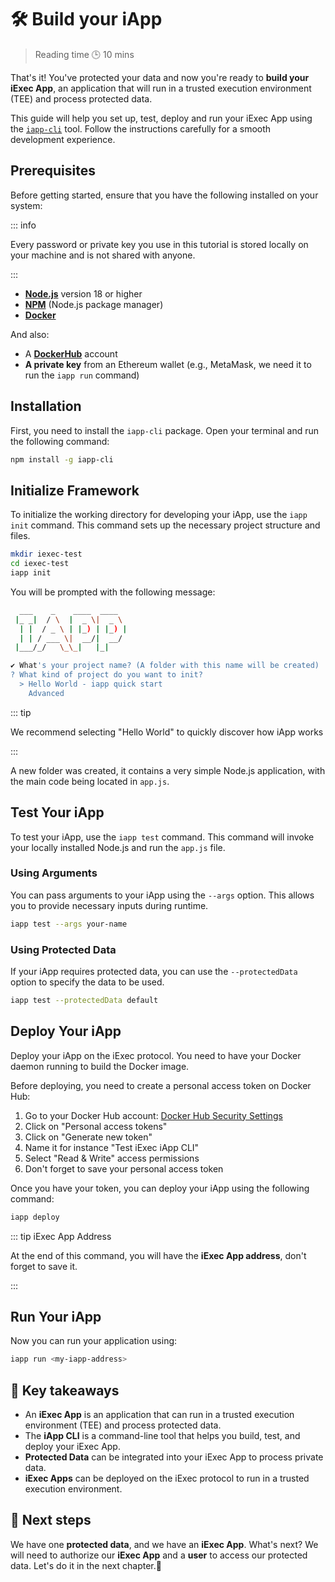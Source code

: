# 🛠️ Build your iApp

> Reading time 🕒 10 mins

That's it! You've protected your data and now you're ready to **build your iExec
App**, an application that will run in a trusted execution environment (TEE) and
process protected data.

This guide will help you set up, test, deploy and run your iExec App using the
[`iapp-cli`](https://github.com/iExecBlockchainComputing/iapp/tree/main/cli)
tool. Follow the instructions carefully for a smooth development experience.

## Prerequisites

Before getting started, ensure that you have the following installed on your
system:

::: info

Every password or private key you use in this tutorial is stored locally on your
machine and is not shared with anyone.

:::

- [**Node.js**](https://nodejs.org/en/) version 18 or higher
- [**NPM**](https://docs.npmjs.com/) (Node.js package manager)
- [**Docker**](https://hub.docker.com/)

And also:

- A [**DockerHub**](https://docs.docker.com/engine/install/) account
- **A private key** from an Ethereum wallet (e.g., MetaMask, we need it to run
  the `iapp run` command)

## Installation

First, you need to install the `iapp-cli` package. Open your terminal and run
the following command:

```sh
npm install -g iapp-cli
```

## Initialize Framework

To initialize the working directory for developing your iApp, use the
`iapp init` command. This command sets up the necessary project structure and
files.

```sh
mkdir iexec-test
cd iexec-test
iapp init
```

You will be prompted with the following message:

```sh
  ___    _    ____  ____
 |_ _|  / \  |  _ \|  _ \
  | |  / _ \ | |_) | |_) |
  | | / ___ \|  __/|  __/
 |___/_/   \_\_|   |_|

✔ What's your project name? (A folder with this name will be created) ...
? What kind of project do you want to init?
  > Hello World - iapp quick start
    Advanced
```

::: tip

We recommend selecting "Hello World" to quickly discover how iApp works

:::

A new folder was created, it contains a very simple Node.js application, with
the main code being located in `app.js`.

## Test Your iApp

To test your iApp, use the `iapp test` command. This command will invoke your
locally installed Node.js and run the `app.js` file.

### Using Arguments

You can pass arguments to your iApp using the `--args` option. This allows you
to provide necessary inputs during runtime.

```sh
iapp test --args your-name
```

### Using Protected Data

If your iApp requires protected data, you can use the `--protectedData` option
to specify the data to be used.

```sh
iapp test --protectedData default
```

## Deploy Your iApp

Deploy your iApp on the iExec protocol. You need to have your Docker daemon
running to build the Docker image.

Before deploying, you need to create a personal access token on Docker Hub:

1. Go to your Docker Hub account:
   [Docker Hub Security Settings](https://hub.docker.com/settings/security)
2. Click on "Personal access tokens"
3. Click on "Generate new token"
4. Name it for instance "Test iExec iApp CLI"
5. Select "Read & Write" access permissions
6. Don't forget to save your personal access token

Once you have your token, you can deploy your iApp using the following command:

```sh
iapp deploy
```

::: tip iExec App Address

At the end of this command, you will have the **iExec App address**, don't
forget to save it.

:::

## Run Your iApp

Now you can run your application using:

```sh
iapp run <my-iapp-address>
```

## 🧩 Key takeaways

- An **iExec App** is an application that can run in a trusted execution
  environment (TEE) and process protected data.
- The **iApp CLI** is a command-line tool that helps you build, test, and deploy
  your iExec App.
- **Protected Data** can be integrated into your iExec App to process private
  data.
- **iExec Apps** can be deployed on the iExec protocol to run in a trusted
  execution environment.

## 💫 Next steps

We have one **protected data**, and we have an **iExec App**. What's next? We
will need to authorize our **iExec App** and a **user** to access our protected
data. Let's do it in the next chapter.🚀
